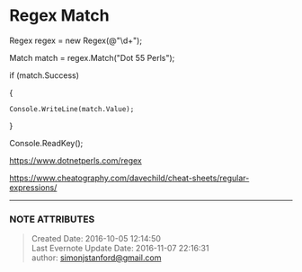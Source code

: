 # Regex Match

  

Regex regex = new Regex(@"\d+");

Match match = regex.Match("Dot 55 Perls");

if (match.Success)

{

    Console.WriteLine(match.Value);

}

Console.ReadKey();

  

<https://www.dotnetperls.com/regex>

<https://www.cheatography.com/davechild/cheat-sheets/regular-expressions/>


---
### NOTE ATTRIBUTES
>Created Date: 2016-10-05 12:14:50  
>Last Evernote Update Date: 2016-11-07 22:16:31  
>author: simonjstanford@gmail.com  